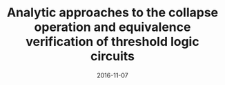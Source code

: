 ---
title: "Analytic approaches to the collapse operation and equivalence verification of threshold logic circuits"
collection: publications
permalink: /publication/2016-11-07-iccad-2016
date: 2016-11-07
venue: 'ICCAD'
paperurl: 'https://doi.org/10.1145/2966986.2967001'
citation: 'Nian-Ze Lee, Hao-Yuan Kuo, Yi-Hsiang Lai, and Jie-Hong R. Jiang. In Proceedings of the International Conference on Computer-Aided Design, ICCAD, pages 5:1-5:8. ACM, 2016.'
---